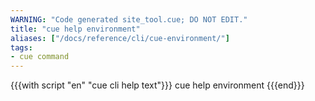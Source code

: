 ```yaml
---
WARNING: "Code generated site_tool.cue; DO NOT EDIT."
title: "cue help environment"
aliases: ["/docs/reference/cli/cue-environment/"]
tags:
- cue command
---
```


{{{with script "en" "cue cli help text"}}}
cue help environment
{{{end}}}
